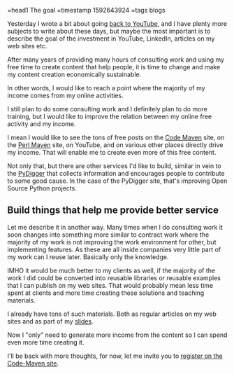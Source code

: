 =head1 The goal
=timestamp 1592643924
=tags blogs



Yesterday I wrote a bit about going <a href="/back-to-youtube.html">back to YouTube</a>, and I have plenty more
subjects to write about these days, but maybe the most important is to describe the goal of the investment in YouTube,
LinkedIn, articles on my web sites etc.

After many years of providing many hours of consulting work and using my free time to create content that help people,
it is time to change and make my content creation economically sustainable.

In other words, I would like to reach a point where the majority of my income comes from my online activities.



I still plan to do some consulting work and I definitely plan to do more training, but I would like to improve the relation
between my online free activity and my income.

I mean I would like to see the tons of free posts on the <a href="https://code-maven.com/">Code Maven</a> site, on
the <a href="https://perlmaven.com/">Perl Maven</a> site, on YouTube, and on various other places directly drive my income.
That will enable me to create even more of this free content.

Not only that, but there are other services I'd like to build, similar in vein to the
<a href="https://pydigger.com/">PyDigger</a> that collects information and encourages people to contribute to some good cause.
In the case of the PyDigger site, that's improving Open Source Python projects.

<h2>Build things that help me provide better service</h2>

Let me describe it in another way. Many times when I do consulting work it soon changes into something more similar to
contract work where the majority of my work is not improving the work environment for other, but implementing features.
As these are all inside companies very little part of my work can I reuse later. Basically only the knowledge.

IMHO it would be much better to my clients as well, if the majority of the work I did could be converted into reusable
libraries or reusable examples that I can publish on my web sites. That would probably mean less time spent at clients
and more time creating these solutions and teaching materials.

I already have tons of such materials. Both as regular articles on my web sites and as part of my
<a href="https://code-maven.com/slides/">slides</a>.

Now I "only" need to generate more income from the content so I can spend even more time creating it.

I'll be back with more thoughts, for now, let me invite you to <a href="https://code-maven.com/">register on the Code-Maven site</a>.

